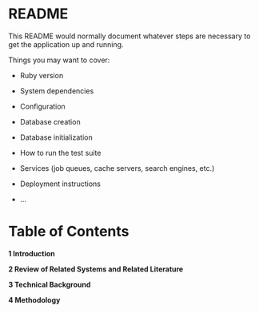 # README

This README would normally document whatever steps are necessary to get the
application up and running.

Things you may want to cover:

* Ruby version

* System dependencies

* Configuration

* Database creation

* Database initialization

* How to run the test suite

* Services (job queues, cache servers, search engines, etc.)

* Deployment instructions

* ...
# Table of Contents

__1 Introduction__                                                

__2 Review of Related Systems and Related Literature__            

__3 Technical Background__                                       

__4 Methodology__                                                 

